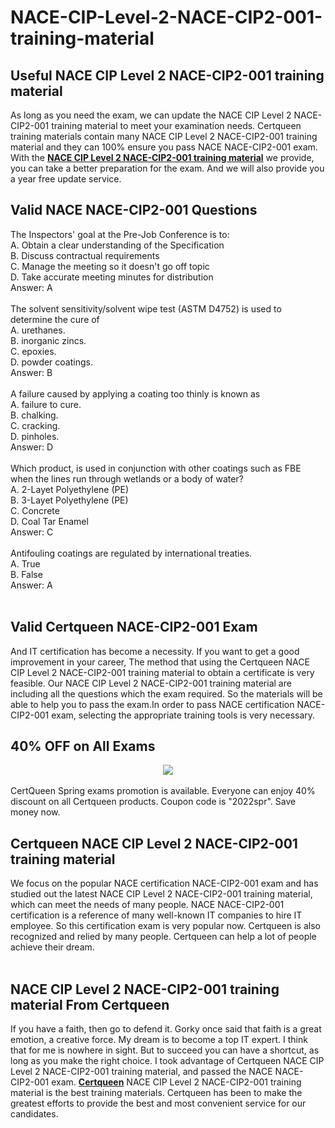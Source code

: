 # NACE-CIP-Level-2-NACE-CIP2-001-training-material
<h2>
</h2>
<h2>
	Useful NACE CIP Level 2 NACE-CIP2-001 training material
</h2>
As long as you need the exam, we can update the NACE CIP Level 2 NACE-CIP2-001 training material to meet your examination needs. Certqueen training materials contain many NACE CIP Level 2 NACE-CIP2-001 training material and they can 100% ensure you pass NACE NACE-CIP2-001 exam. With the <a href="https://www.certqueen.com/NACE-CIP2-001.html" target="_blank"><strong>NACE CIP Level 2 NACE-CIP2-001 training material</strong></a> we provide, you can take a better preparation for the exam. And we will also provide you a year free update service.<br />
<h2>
	Valid NACE NACE-CIP2-001 Questions
</h2>
The Inspectors' goal at the Pre-Job Conference is to: <br />
A. Obtain a clear understanding of the Specification <br />
B. Discuss contractual requirements <br />
C. Manage the meeting so it doesn't go off topic <br />
D. Take accurate meeting minutes for distribution <br />
Answer: A<br />
<br />
The solvent sensitivity/solvent wipe test (ASTM D4752) is used to determine the cure of <br />
A. urethanes. <br />
B. inorganic zincs. <br />
C. epoxies. <br />
D. powder coatings. <br />
Answer: B<br />
<br />
A failure caused by applying a coating too thinly is known as <br />
A. failure to cure. <br />
B. chalking. <br />
C. cracking. <br />
D. pinholes. <br />
Answer: D<br />
<br />
Which product, is used in conjunction with other coatings such as FBE when the lines run through wetlands or a body of water? <br />
A. 2-Layet Polyethylene (PE) <br />
B. 3-Layet Polyethylene (PE) <br />
C. Concrete <br />
D. Coal Tar Enamel <br />
Answer: C<br />
<br />
Antifouling coatings are regulated by international treaties. <br />
A. True <br />
B. False <br />
Answer: A<br />
<br />
<h2>
	Valid Certqueen NACE-CIP2-001 Exam
</h2>
And IT certification has become a necessity. If you want to get a good improvement in your career, The method that using the Certqueen NACE CIP Level 2 NACE-CIP2-001 training material to obtain a certificate is very feasible. Our NACE CIP Level 2 NACE-CIP2-001 training material are including all the questions which the exam required. So the materials will be able to help you to pass the exam.In order to pass NACE certification NACE-CIP2-001 exam, selecting the appropriate training tools is very necessary.<br />
<h2 style="white-space:normal;">
	40% OFF on All Exams
</h2>
<div style="white-space:normal;text-align:center;">
	<a href="https://www.certqueen.com/promotion.asp"><img src="http://www.h12-261.com/wp-content/uploads/2022/03/CQ-Spr-promo-e1647585364941.jpg" /></a>
</div>
<br style="white-space:normal;" />
<span style="white-space:normal;">CertQueen Spring exams promotion is available. Everyone can enjoy 40% discount on all Certqueen products. Coupon code is "2022spr". Save money now.</span><br />
<h2>
	Certqueen NACE CIP Level 2 NACE-CIP2-001 training material
</h2>
We focus on the popular NACE certification NACE-CIP2-001 exam and has studied out the latest NACE CIP Level 2 NACE-CIP2-001 training material, which can meet the needs of many people. NACE NACE-CIP2-001 certification is a reference of many well-known IT companies to hire IT employee. So this certification exam is very popular now. Certqueen is also recognized and relied by many people. Certqueen can help a lot of people achieve their dream.<br />
<br />
<h2>
	NACE CIP Level 2 NACE-CIP2-001 training material From Certqueen
</h2>
If you have a faith, then go to defend it. Gorky once said that faith is a great emotion, a creative force. My dream is to become a top IT expert. I think that for me is nowhere in sight. But to succeed you can have a shortcut, as long as you make the right choice. I took advantage of Certqueen NACE CIP Level 2 NACE-CIP2-001 training material, and passed the NACE NACE-CIP2-001 exam. <a href="http://www.certqueen.com/" target="_blank"><strong>Certqueen</strong></a> NACE CIP Level 2 NACE-CIP2-001 training material is the best training materials. Certqueen has been to make the greatest efforts to provide the best and most convenient service for our candidates.
